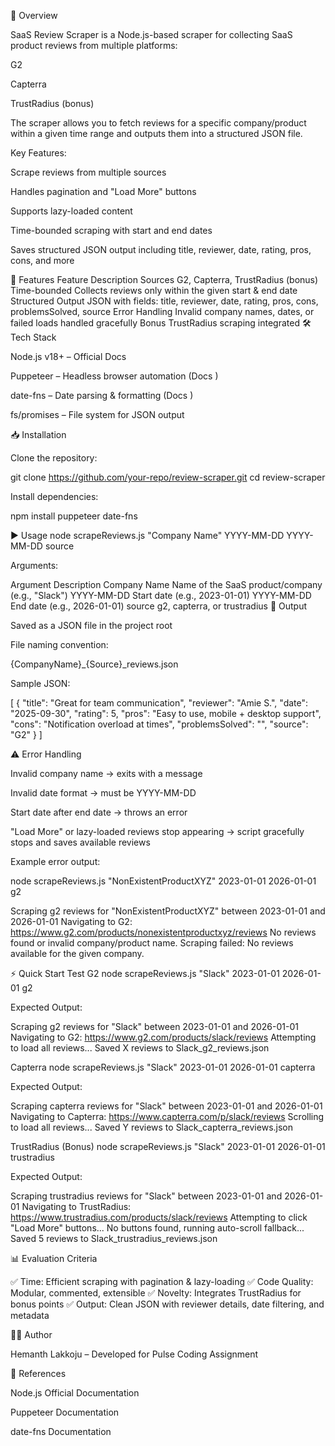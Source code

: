 📌 Overview

SaaS Review Scraper is a Node.js-based scraper for collecting SaaS product reviews from multiple platforms:

G2

Capterra

TrustRadius (bonus)

The scraper allows you to fetch reviews for a specific company/product within a given time range and outputs them into a structured JSON file.

Key Features:

Scrape reviews from multiple sources

Handles pagination and "Load More" buttons

Supports lazy-loaded content

Time-bounded scraping with start and end dates

Saves structured JSON output including title, reviewer, date, rating, pros, cons, and more

🚀 Features
Feature	Description
Sources	G2, Capterra, TrustRadius (bonus)
Time-bounded	Collects reviews only within the given start & end date
Structured Output	JSON with fields: title, reviewer, date, rating, pros, cons, problemsSolved, source
Error Handling	Invalid company names, dates, or failed loads handled gracefully
Bonus	TrustRadius scraping integrated
🛠️ Tech Stack

Node.js v18+ – Official Docs

Puppeteer – Headless browser automation (Docs
)

date-fns – Date parsing & formatting (Docs
)

fs/promises – File system for JSON output

📥 Installation

Clone the repository:

git clone https://github.com/your-repo/review-scraper.git
cd review-scraper


Install dependencies:

npm install puppeteer date-fns

▶️ Usage
node scrapeReviews.js "Company Name" YYYY-MM-DD YYYY-MM-DD source


Arguments:

Argument	Description
Company Name	Name of the SaaS product/company (e.g., "Slack")
YYYY-MM-DD	Start date (e.g., 2023-01-01)
YYYY-MM-DD	End date (e.g., 2026-01-01)
source	g2, capterra, or trustradius
📂 Output

Saved as a JSON file in the project root

File naming convention:

{CompanyName}_{Source}_reviews.json


Sample JSON:

[
  {
    "title": "Great for team communication",
    "reviewer": "Amie S.",
    "date": "2025-09-30",
    "rating": 5,
    "pros": "Easy to use, mobile + desktop support",
    "cons": "Notification overload at times",
    "problemsSolved": "",
    "source": "G2"
  }
]

⚠️ Error Handling

Invalid company name → exits with a message

Invalid date format → must be YYYY-MM-DD

Start date after end date → throws an error

"Load More" or lazy-loaded reviews stop appearing → script gracefully stops and saves available reviews

Example error output:

node scrapeReviews.js "NonExistentProductXYZ" 2023-01-01 2026-01-01 g2

Scraping g2 reviews for "NonExistentProductXYZ" between 2023-01-01 and 2026-01-01
Navigating to G2: https://www.g2.com/products/nonexistentproductxyz/reviews
No reviews found or invalid company/product name.
Scraping failed: No reviews available for the given company.

⚡ Quick Start Test
G2
node scrapeReviews.js "Slack" 2023-01-01 2026-01-01 g2


Expected Output:

Scraping g2 reviews for "Slack" between 2023-01-01 and 2026-01-01
Navigating to G2: https://www.g2.com/products/slack/reviews
Attempting to load all reviews...
Saved X reviews to Slack_g2_reviews.json

Capterra
node scrapeReviews.js "Slack" 2023-01-01 2026-01-01 capterra


Expected Output:

Scraping capterra reviews for "Slack" between 2023-01-01 and 2026-01-01
Navigating to Capterra: https://www.capterra.com/p/slack/reviews
Scrolling to load all reviews...
Saved Y reviews to Slack_capterra_reviews.json

TrustRadius (Bonus)
node scrapeReviews.js "Slack" 2023-01-01 2026-01-01 trustradius


Expected Output:

Scraping trustradius reviews for "Slack" between 2023-01-01 and 2026-01-01
Navigating to TrustRadius: https://www.trustradius.com/products/slack/reviews
Attempting to click "Load More" buttons...
No buttons found, running auto-scroll fallback...
Saved 5 reviews to Slack_trustradius_reviews.json

📊 Evaluation Criteria

✅ Time: Efficient scraping with pagination & lazy-loading
✅ Code Quality: Modular, commented, extensible
✅ Novelty: Integrates TrustRadius for bonus points
✅ Output: Clean JSON with reviewer details, date filtering, and metadata

👨‍💻 Author

Hemanth Lakkoju – Developed for Pulse Coding Assignment

🔗 References

Node.js Official Documentation

Puppeteer Documentation

date-fns Documentation
